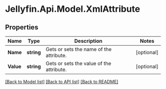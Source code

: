 
# Jellyfin.Api.Model.XmlAttribute

## Properties

Name | Type | Description | Notes
------------ | ------------- | ------------- | -------------
**Name** | **string** | Gets or sets the name of the attribute. | [optional] 
**Value** | **string** | Gets or sets the value of the attribute. | [optional] 

[[Back to Model list]](../README.md#documentation-for-models)
[[Back to API list]](../README.md#documentation-for-api-endpoints)
[[Back to README]](../README.md)

